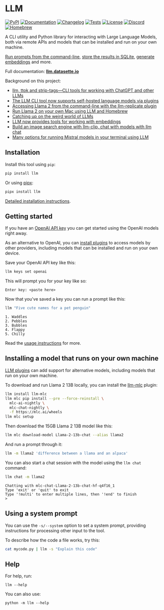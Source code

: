 # LLM

[![PyPI](https://img.shields.io/pypi/v/llm.svg)](https://pypi.org/project/llm/)
[![Documentation](https://readthedocs.org/projects/llm/badge/?version=latest)](https://llm.datasette.io/)
[![Changelog](https://img.shields.io/github/v/release/simonw/llm?include_prereleases&label=changelog)](https://llm.datasette.io/en/stable/changelog.html)
[![Tests](https://github.com/simonw/llm/workflows/Test/badge.svg)](https://github.com/simonw/llm/actions?query=workflow%3ATest)
[![License](https://img.shields.io/badge/license-Apache%202.0-blue.svg)](https://github.com/simonw/llm/blob/main/LICENSE)
[![Discord](https://img.shields.io/discord/823971286308356157?label=discord)](https://datasette.io/discord-llm)
[![Homebrew](https://img.shields.io/homebrew/installs/dy/llm?color=yellow&label=homebrew&logo=homebrew)](https://formulae.brew.sh/formula/llm)

A CLI utility and Python library for interacting with Large Language Models, both via remote APIs and models that can be installed and run on your own machine.

[Run prompts from the command-line](https://llm.datasette.io/en/stable/usage.html#executing-a-prompt), [store the results in SQLite](https://llm.datasette.io/en/stable/logging.html), [generate embeddings](https://llm.datasette.io/en/stable/embeddings/index.html) and more.

Full documentation: **[llm.datasette.io](https://llm.datasette.io/)**

Background on this project:
- [llm, ttok and strip-tags—CLI tools for working with ChatGPT and other LLMs](https://simonwillison.net/2023/May/18/cli-tools-for-llms/)
- [The LLM CLI tool now supports self-hosted language models via plugins](https://simonwillison.net/2023/Jul/12/llm/)
- [Accessing Llama 2 from the command-line with the llm-replicate plugin](https://simonwillison.net/2023/Jul/18/accessing-llama-2/)
- [Run Llama 2 on your own Mac using LLM and Homebrew](https://simonwillison.net/2023/Aug/1/llama-2-mac/)
- [Catching up on the weird world of LLMs](https://simonwillison.net/2023/Aug/3/weird-world-of-llms/)
- [LLM now provides tools for working with embeddings](https://simonwillison.net/2023/Sep/4/llm-embeddings/)
- [Build an image search engine with llm-clip, chat with models with llm chat](https://simonwillison.net/2023/Sep/12/llm-clip-and-chat/)
- [Many options for running Mistral models in your terminal using LLM](https://simonwillison.net/2023/Dec/18/mistral/)

## Installation

Install this tool using `pip`:
```bash
pip install llm
```
Or using [pipx](https://pipxproject.github.io/pipx/):
```bash
pipx install llm
```
[Detailed installation instructions](https://llm.datasette.io/en/stable/setup.html).

## Getting started

If you have an [OpenAI API key](https://platform.openai.com/account/api-keys) you can get started using the OpenAI models right away.

As an alternative to OpenAI, you can [install plugins](https://llm.datasette.io/en/stable/plugins/installing-plugins.html) to access models by other providers, including models that can be installed and run on your own device.

Save your OpenAI API key like this:

```bash
llm keys set openai
```
This will prompt you for your key like so:
```
Enter key: <paste here>
```
Now that you've saved a key you can run a prompt like this:
```bash
llm "Five cute names for a pet penguin"
```
```
1. Waddles
2. Pebbles
3. Bubbles
4. Flappy
5. Chilly
```
Read the [usage instructions](https://llm.datasette.io/en/stable/usage.html) for more.

## Installing a model that runs on your own machine

[LLM plugins](https://llm.datasette.io/en/stable/plugins/index.html) can add support for alternative models, including models that run on your own machine.

To download and run Llama 2 13B locally, you can install the [llm-mlc](https://github.com/simonw/llm-mlc) plugin:
```bash
llm install llm-mlc
llm mlc pip install --pre --force-reinstall \
  mlc-ai-nightly \
  mlc-chat-nightly \
  -f https://mlc.ai/wheels
llm mlc setup
```
Then download the 15GB Llama 2 13B model like this:
```bash
llm mlc download-model Llama-2-13b-chat --alias llama2
```
And run a prompt through it:
```bash
llm -m llama2 'difference between a llama and an alpaca'
```
You can also start a chat session with the model using the `llm chat` command:
```bash
llm chat -m llama2
```
```
Chatting with mlc-chat-Llama-2-13b-chat-hf-q4f16_1
Type 'exit' or 'quit' to exit
Type '!multi' to enter multiple lines, then '!end' to finish
> 
```

## Using a system prompt

You can use the `-s/--system` option to set a system prompt, providing instructions for processing other input to the tool.

To describe how the code a file works, try this:

```bash
cat mycode.py | llm -s "Explain this code"
```

## Help

For help, run:

    llm --help

You can also use:

    python -m llm --help
